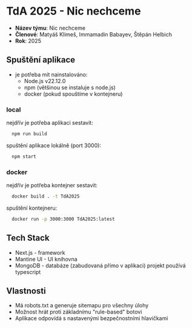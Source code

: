 # TdA 2025 - Nic nechceme

- **Název týmu**: Nic nechceme
- **Členové**:  Matyáš Klimeš, Immamadin Babayev, Štěpán Helbich
- **Rok**: 2025

## Spuštění aplikace
- je potřeba mít nainstalováno:
    - Node.js v22.12.0
    - npm (většinou se instaluje s node.js)
    - docker (pokud spouštíme v kontejneru)


### local
nejdřív je potřeba aplikaci sestavit:
```bash
  npm run build
```

spuštění aplikace lokálně (port 3000):
```bash
  npm start
```

### docker
nejdřív je potřeba kontejner sestavit:
```bash
  docker build . -t TdA2025
```

spuštění kontejneru:
```bash
  docker run -p 3000:3000 TdA2025:latest
```

## Tech Stack

- Next.js - framework
- Mantine UI - UI knihovna
- MongoDB - databáze (zabudovaná přímo v aplikaci)
projekt používá typescript


## Vlastnosti

- Má robots.txt a generuje sitemapu pro všechny úlohy
- Možnost hrát proti základnímu "rule-based" botovi
- Aplikace odpovídá s nastavenými bezpečnostními hlavičkami